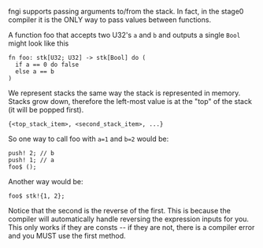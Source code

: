 fngi supports passing arguments to/from the stack. In fact, in the stage0
compiler it is the ONLY way to pass values between functions.

A function foo that accepts two U32's `a` and `b` and outputs a single `Bool`
might look like this

```
fn foo: stk[U32; U32] -> stk[Bool] do (
  if a == 0 do false
  else a == b
)
```

We represent stacks the same way the stack is represented in memory. Stacks
grow down, therefore the left-most value is at the "top" of the stack (it will
be popped first).

`{<top_stack_item>, <second_stack_item>, ...}`

So one way to call foo with `a=1` and `b=2` would be:
```
push! 2; // b
push! 1; // a
foo$ ();
```

Another way would be:
```
foo$ stk!{1, 2};
```

Notice that the second is the reverse of the first. This is because the
compiler will automatically handle reversing the expression inputs for you.
This only works if they are consts -- if they are not, there is a compiler error
and you MUST use the first method.
